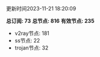 更新时间2023-11-21 18:20:09

**总订阅: 73**
**总节点: 816**
**有效节点: 235**
- v2ray节点: 181
- ss节点: 22
- trojan节点: 32
